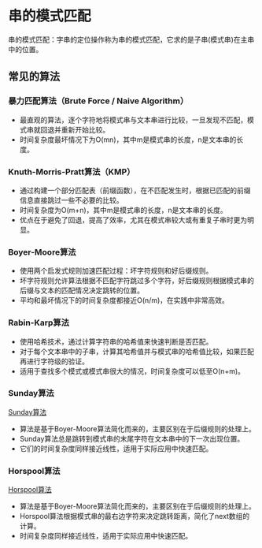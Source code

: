 # 串的模式匹配

串的模式匹配：字串的定位操作称为串的模式匹配，它求的是子串(模式串)在主串中的位置。

## 常见的算法

### 暴力匹配算法（Brute Force / Naive Algorithm）

* 最直观的算法，逐个字符地将模式串与文本串进行比较，一旦发现不匹配，模式串就回退并重新开始比较。
* 时间复杂度最坏情况下为O(mn)，其中m是模式串的长度，n是文本串的长度。

### Knuth-Morris-Pratt算法（KMP）

* 通过构建一个部分匹配表（前缀函数），在不匹配发生时，根据已匹配的前缀信息直接跳过一些不必要的比较。
* 时间复杂度为O(m+n)，其中m是模式串的长度，n是文本串的长度。
* 优点在于避免了回退，提高了效率，尤其在模式串较大或有重复子串时更为明显。

### Boyer-Moore算法

* 使用两个启发式规则加速匹配过程：坏字符规则和好后缀规则。
* 坏字符规则允许算法根据不匹配字符跳过多个字符，好后缀规则根据模式串的后缀与文本的匹配情况决定跳转的位置。
* 平均和最坏情况下的时间复杂度都接近O(n/m)，在实践中非常高效。

### Rabin-Karp算法

* 使用哈希技术，通过计算字符串的哈希值来快速判断是否匹配。
* 对于每个文本串中的子串，计算其哈希值并与模式串的哈希值比较，如果匹配再进行字符级的验证。
* 适用于查找多个模式或模式串很大的情况，时间复杂度可以低至O(n+m)。

### Sunday算法

[Sunday算法](./Sunday算法.md)

* 算法是基于Boyer-Moore算法简化而来的，主要区别在于后缀规则的处理上。
* Sunday算法总是跳转到模式串的末尾字符在文本串中的下一次出现位置。
* 它们的时间复杂度同样接近线性，适用于实际应用中快速匹配。

### Horspool算法

[Horspool算法](./Sunday算法.md)

* 算法是基于Boyer-Moore算法简化而来的，主要区别在于后缀规则的处理上。
* Horspool算法根据模式串的最右边字符来决定跳转距离，简化了next数组的计算。
* 时间复杂度同样接近线性，适用于实际应用中快速匹配。
